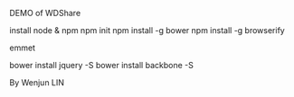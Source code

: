 DEMO of WDShare

install node & npm
npm init
npm install -g bower
npm install -g browserify

emmet

bower install jquery -S
bower install backbone -S

By Wenjun LIN
